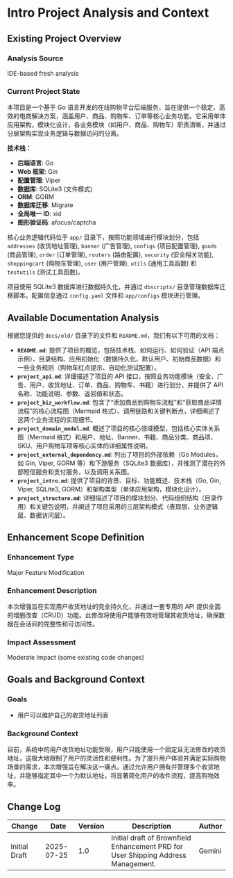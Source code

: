 # Intro Project Analysis and Context

## Existing Project Overview

### Analysis Source

IDE-based fresh analysis

### Current Project State

本项目是一个基于 Go 语言开发的在线购物平台后端服务，旨在提供一个稳定、高效的电商解决方案，涵盖用户、商品、购物车、订单等核心业务功能。它采用单体应用架构，模块化设计，各业务模块（如用户、商品、购物车）职责清晰，并通过分层架构实现业务逻辑与数据访问的分离。

**技术栈：**

-   **后端语言**: Go
-   **Web 框架**: Gin
-   **配置管理**: Viper
-   **数据库**: SQLite3 (文件模式)
-   **ORM**: GORM
-   **数据库迁移**: Migrate
-   **全局唯一 ID**: xid
-   **图形验证码**: afocus/captcha

核心业务逻辑代码位于 `app/` 目录下，按照功能领域进行模块划分，包括 `addresses` (收货地址管理), `banner` (广告管理), `configs` (项目配置管理), `goods` (商品管理), `order` (订单管理), `routers` (路由配置), `security` (安全相关功能), `shoppingcart` (购物车管理), `user` (用户管理), `utils` (通用工具函数) 和 `testutils` (测试工具函数)。

项目使用 SQLite3 数据库进行数据持久化，并通过 `dbscripts/` 目录管理数据库迁移脚本。配置信息通过 `config.yaml` 文件和 `app/configs` 模块进行管理。

## Available Documentation Analysis

根据您提供的 `docs/old/` 目录下的文件和 `README.md`，我们有以下可用的文档：

-   **`README.md`**: 提供了项目的概览，包括技术栈、如何运行、如何验证（API 端点示例）、目录结构、应用初始化（数据持久化、默认用户、初始商品数据）和一些业务规则（购物车红点提示、自动化测试配置）。
-   **`project_api.md`**: 详细描述了项目的 API 接口，按照业务功能模块（安全、广告、用户、收货地址、订单、商品、购物车、书籍）进行划分，并提供了 API 名称、功能说明、参数、返回值和状态。
-   **`project_biz_workflow.md`**: 包含了“添加商品到购物车流程”和“获取商品详情流程”的核心流程图（Mermaid 格式）、调用链路和关键判断点，详细阐述了这两个业务流程的实现细节。
-   **`project_domain_model.md`**: 概述了项目的核心领域模型，包括核心实体关系图（Mermaid 格式）和用户、地址、Banner、书籍、商品分类、商品项、SKU、用户购物车项等核心实体的详细属性说明。
-   **`project_external_dependency.md`**: 列出了项目的外部依赖（Go Modules，如 Gin, Viper, GORM 等）和下游服务（SQLite3 数据库），并推测了潜在的外部短信服务和支付服务，以及调用关系图。
-   **`project_intro.md`**: 提供了项目的背景、目标、功能概述、技术栈（Go, Gin, Viper, SQLite3, GORM）和架构类型（单体应用架构，模块化设计）。
-   **`project_structure.md`**: 详细描述了项目的模块划分、代码组织结构（目录作用）和关键包说明，并阐述了项目采用的三层架构模式（表现层、业务逻辑层、数据访问层）。

## Enhancement Scope Definition

### Enhancement Type

Major Feature Modification

### Enhancement Description

本次增强旨在实现用户收货地址的完全持久化，并通过一套专用的 API 提供全面的增删改查（CRUD）功能。此修改将使用户能够有效地管理其收货地址，确保数据在会话间的完整性和可访问性。

### Impact Assessment

Moderate Impact (some existing code changes)

## Goals and Background Context

### Goals

-   用户可以维护自己的收货地址列表

### Background Context

目前，系统中的用户收货地址功能受限，用户只能使用一个固定且无法修改的收货地址，这极大地限制了用户的灵活性和便利性。为了提升用户体验并满足实际购物场景的需求，本次增强旨在解决这一痛点。通过允许用户拥有并管理多个收货地址，并能够指定其中一个为默认地址，将显著简化用户的收件流程，提高购物效率。

## Change Log

| Change        | Date       | Version | Description                                                                       | Author |
| ------------- | ---------- | ------- | --------------------------------------------------------------------------------- | ------ |
| Initial Draft | 2025-07-25 | 1.0     | Initial draft of Brownfield Enhancement PRD for User Shipping Address Management. | Gemini |

